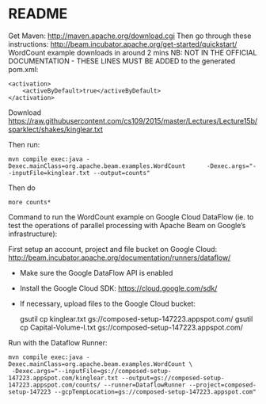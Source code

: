 
# README

Get Maven: http://maven.apache.org/download.cgi
Then go through these instructions: http://beam.incubator.apache.org/get-started/quickstart/
WordCount example downloads in around 2 mins
NB: NOT IN THE OFFICIAL DOCUMENTATION - THESE LINES MUST BE ADDED to the generated pom.xml:


    <activation>
        <activeByDefault>true</activeByDefault>
    </activation>


Download <https://raw.githubusercontent.com/cs109/2015/master/Lectures/Lecture15b/sparklect/shakes/kinglear.txt>


Then run:


    mvn compile exec:java -Dexec.mainClass=org.apache.beam.examples.WordCount      -Dexec.args="--inputFile=kinglear.txt --output=counts"


Then do 

    more counts*


Command to run the WordCount example on Google Cloud DataFlow (ie. to test the operations of parallel processing with Apache Beam on Google’s infrastructure):


First setup an account, project and file bucket on Google Cloud: http://beam.incubator.apache.org/documentation/runners/dataflow/

 - Make sure the Google DataFlow API is enabled
 - Install the Google Cloud SDK: https://cloud.google.com/sdk/
 - If necessary, upload files to the Google Cloud bucket:

    gsutil cp kinglear.txt gs://composed-setup-147223.appspot.com/
    gsutil cp Capital-Volume-I.txt gs://composed-setup-147223.appspot.com/

Run with the Dataflow Runner:


    mvn compile exec:java -Dexec.mainClass=org.apache.beam.examples.WordCount \
     -Dexec.args="--inputFile=gs://composed-setup-147223.appspot.com/kinglear.txt --output=gs://composed-setup-147223.appspot.com/counts/ --runner=DataflowRunner --project=composed-setup-147223 --gcpTempLocation=gs://composed-setup-147223.appspot.com"



